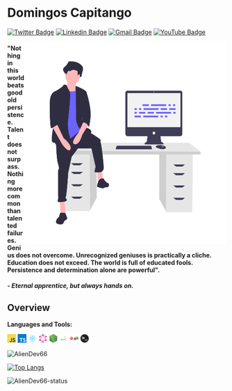 # Domingos Capitango

[![Twitter Badge](https://img.shields.io/badge/-@alienshikadai-00acee?style=flat-square&labelColor=white&logo=twitter&logoColor=00acee&link=https://twitter.com/jmamadeu)](https://twitter.com/AlienShikadai66)
[![Linkedin Badge](https://img.shields.io/badge/-Domingos%20Capitango-0e76a8?style=flat-square&labelColor=white&logo=Linkedin&logoColor=0e76a8&link=https://www.linkedin.com/in/domingos-capitango)](https://www.linkedin.com/in/domingos-capitango)
[![Gmail Badge](https://img.shields.io/badge/-p.capitango65@gmail.com-C71610?style=flat-square&labelColor=white&logo=Gmail&logoColor=C71610&link=mailto:p.capitango65@gmail.com)](mailto:p.capitango65@gmail.com)
[![YouTube Badge](https://img.shields.io/badge/-Alien%20Shikadai-C71610?style=flat-square&labelColor=white&logo=YouTube&logoColor=C71610&link=https://www.youtube.com/channel/UCfmpM29TMAtNr8vUYEnz3mw?view_as=subscriber)](https://www.youtube.com/channel/UCfmpM29TMAtNr8vUYEnz3mw?view_as=subscriber)

<img align="right" src="https://github.com/AlienDev66/AlienDev66/blob/master/alien-first.png" alt="Illustration of Kaya speaking at a conference with coding bubbles in background" width=465px height=465px/>

#### "Nothing in this world beats good old persistence. Talent does not surpass. Nothing more common than talented failures. Genius does not overcome. Unrecognized geniuses is practically a cliche. Education does not exceed. The world is full of educated fools. Persistence and determination alone are powerful".

##### - Eternal apprentice, but always hands on.

<!--
**AlienDev66/AlienDev66** is a ✨ _special_ ✨ repository because its `README.md` (this file) appears on your GitHub profile.

Here are some ideas to get you started:




- 🔭 I’m currently working on ...
- 🌱 I’m currently learning ...
- 👯 I’m looking to collaborate on ...
- 🤔 I’m looking for help with ...
- 💬 Ask me about ...
- 📫 How to reach me: ...
- 😄 Pronouns: ...
- ⚡ Fun fact: ...
-->
## Overview

**Languages and Tools:**

<code><img height="20" src="https://raw.githubusercontent.com/github/explore/80688e429a7d4ef2fca1e82350fe8e3517d3494d/topics/javascript/javascript.png"></code>
<code><img height="20" src="https://raw.githubusercontent.com/github/explore/80688e429a7d4ef2fca1e82350fe8e3517d3494d/topics/typescript/typescript.png"></code>
<code><img height="20" src="https://raw.githubusercontent.com/github/explore/80688e429a7d4ef2fca1e82350fe8e3517d3494d/topics/react/react.png"></code>
<code><img height="20" src="https://raw.githubusercontent.com/github/explore/5c058a388828bb5fde0bcafd4bc867b5bb3f26f3/topics/graphql/graphql.png"></code>
<code><img height="20" src="https://raw.githubusercontent.com/github/explore/80688e429a7d4ef2fca1e82350fe8e3517d3494d/topics/nodejs/nodejs.png"></code>
<code><img height="20" src="https://raw.githubusercontent.com/github/explore/80688e429a7d4ef2fca1e82350fe8e3517d3494d/topics/mysql/mysql.png"></code>
<code><img height="20" src="https://raw.githubusercontent.com/github/explore/80688e429a7d4ef2fca1e82350fe8e3517d3494d/topics/git/git.png"></code>
<code><img height="20" src="https://raw.githubusercontent.com/github/explore/80688e429a7d4ef2fca1e82350fe8e3517d3494d/topics/terminal/terminal.png"></code>

<p><img src="https://komarev.com/ghpvc/?username=AlienDev66" alt="AlienDev66" /> </p>
  
[![Top Langs](https://github-readme-stats.vercel.app/api/top-langs/?username=AlienDev66&layout=compact)](https://github.com/anuraghazra/github-readme-stats)

<img src="https://github-readme-stats.vercel.app/api?username=AlienDev66&show_icons=true" alt="AlienDev66-status" />
